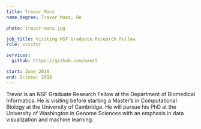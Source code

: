 ```yaml
---
title: Trevor Manz
name_degree: Trevor Manz, BA

photo: trevor-manz.jpg

job_title: Visiting NSF Graduate Research Fellow
role: visitor

services:
  github: https://github.com/manzt

start: June 2018
end: October 2018
---
```


Trevor is an NSF Graduate Research Fellow at the Department of Biomedical Informatics. He is visiting before starting a Master’s in Computational Biology at the University of Cambridge. He will pursue his PhD at the University of Washington in Genome Sciences with an emphasis in data visualization and machine learning.
